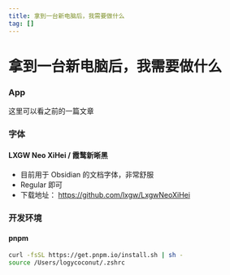 ```yaml
---
title: 拿到一台新电脑后，我需要做什么
tag: [] 
---
```


# 拿到一台新电脑后，我需要做什么

### App

这里可以看之前的一篇文章
[
]( obsidian://open?vault=logycoconut.github.io&file=src%2F02_Area%2FLifestyle%2F02_%E8%A3%85%E6%9C%BA%E5%BF%85%E5%A4%87%2F01_MacOS%20%E8%BD%AF%E4%BB%B6 )

### 字体

#### LXGW Neo XiHei / 霞鹜新晰黑

- 目前用于 Obsidian 的文档字体，非常舒服
- Regular 即可
- 下载地址： https://github.com/lxgw/LxgwNeoXiHei

### 开发环境

#### pnpm

```bash
curl -fsSL https://get.pnpm.io/install.sh | sh -
source /Users/logycoconut/.zshrc
```